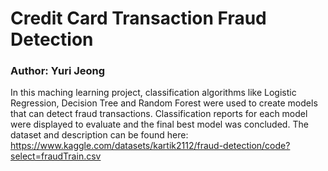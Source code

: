# Credit Card Transaction Fraud Detection
### Author: Yuri Jeong

In this maching learning project, classification algorithms like Logistic Regression, Decision Tree and Random Forest were used to create models that can detect fraud transactions. Classification reports for each model were displayed to evaluate and the final best model was concluded. The dataset and description can be found here: https://www.kaggle.com/datasets/kartik2112/fraud-detection/code?select=fraudTrain.csv